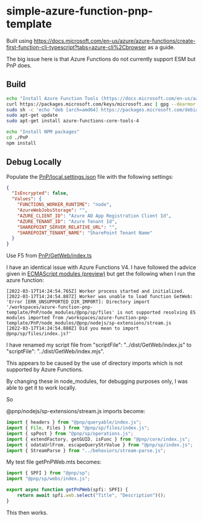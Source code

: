 # simple-azure-function-pnp-template

Built using https://docs.microsoft.com/en-us/azure/azure-functions/create-first-function-cli-typescript?tabs=azure-cli%2Cbrowser as a guide.

The big issue here is that Azure Functions do not currently support ESM but PnP does.

## Build

```sh
echo "Install Azure Function Tools (https://docs.microsoft.com/en-us/azure/azure-functions/functions-run-local?tabs=v4%2Clinux%2Ccsharp%2Cportal%2Cbash#v2)"
curl https://packages.microsoft.com/keys/microsoft.asc | gpg --dearmor > microsoft.gpg
sudo sh -c 'echo "deb [arch=amd64] https://packages.microsoft.com/debian/$(lsb_release -rs | cut -d'.' -f 1)/prod $(lsb_release -cs) main" > /etc/apt/sources.list.d/dotnetdev.list'
sudo apt-get update
sudo apt-get install azure-functions-core-tools-4

echo "Install NPM packages"
cd ./PnP
npm install

```

## Debug Locally

Populate the [PnP/local.settings.json](PnP/local.settings.json) file with the following settings:

```json
{
  "IsEncrypted": false,
  "Values": {
    "FUNCTIONS_WORKER_RUNTIME": "node",
    "AzureWebJobsStorage": "",
    "AZURE_CLIENT_ID": "Azure AD App Registration Client Id",
    "AZURE_TENANT_ID": "Azure Tenant Id",
    "SHAREPOINT_SERVER_RELATIVE_URL": "",
    "SHAREPOINT_TENANT_NAME": "SharePoint Tenant Name"
  }
}
```

Use F5 from [PnP/GetWeb/index.ts](PnP/GetWeb/index.ts)



I have an identical issue with Azure Functions V4.  I have followed the advice given in [ECMAScript modules (preview)](https://docs.microsoft.com/en-us/azure/azure-functions/functions-reference-node?tabs=v2-v3-v4-export%2Cv2-v3-v4-done%2Cv2%2Cv2-log-custom-telemetry%2Cv2-accessing-request-and-response%2Cwindows-setting-the-node-version#ecmascript-modules) but get the following when I run the azure function:

```
[2022-03-17T14:24:54.765Z] Worker process started and initialized.
[2022-03-17T14:24:54.887Z] Worker was unable to load function GetWeb: 'Error [ERR_UNSUPPORTED_DIR_IMPORT]: Directory import '/workspaces/azure-function-pnp-template/PnP/node_modules/@pnp/sp/files' is not supported resolving ES modules imported from /workspaces/azure-function-pnp-template/PnP/node_modules/@pnp/nodejs/sp-extensions/stream.js
[2022-03-17T14:24:54.888Z] Did you mean to import @pnp/sp/files/index.js?'
```

I have renamed my script file from "scriptFile": "../dist/GetWeb/index.js" to "scriptFile": "../dist/GetWeb/index.mjs".

This appears to be caused by the use of directory imports which is not supported by Azure Functions.

By changing these in node_modules, for debugging purposes only, I was able to get it to work locally.

So

@pnp/nodejs/sp-extensions/stream.js imports become:

```js
import { headers } from "@pnp/queryable/index.js";
import { File, Files } from "@pnp/sp/files/index.js";
import { spPost } from "@pnp/sp/operations.js";
import { extendFactory, getGUID, isFunc } from "@pnp/core/index.js";
import { odataUrlFrom, escapeQueryStrValue } from "@pnp/sp/index.js";
import { StreamParse } from "../behaviors/stream-parse.js";
```

My test file getPnPWeb.mts becomes:

```js
import { SPFI } from "@pnp/sp";
import "@pnp/sp/webs/index.js";

export async function getPnPWeb(spfi: SPFI) {
    return await spfi.web.select("Title", "Description")();
}
```

This then works.
